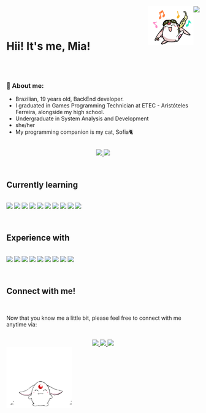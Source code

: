 <div>
    <a href="https://github.com/miaurbanno/github-profile-views-counter">
        <img align="right" src="https://komarev.com/ghpvc/?username=miaurbanno&color=ff69b4&style=plastic"/>
    </a>
</div>

<img align="right" height=100 src="images/mokona-tsubasa-chronicle.gif">

<br><br>

# Hii! It's me, Mia!

<br><br>

<div align="left">

<h3>🦊 About me:</h3>

- Brazilian, 19 years old, BackEnd developer.
- I graduated in Games Programming Technician at ETEC - Aristóteles Ferreira, alongside my high school.
- Undergraduate in System Analysis and Development
- she/her
- My programming companion is my cat, Sofia🐈

</div>

<div align="center">
<br>

<a href="https://github.com/miaurbanno"> 
<img height="160em" src="https://github-readme-stats.vercel.app/api?username=miaurbanno&show_icons=true&count_private=true&theme=neon"/>
<img height="160em" src="https://github-readme-stats.vercel.app/api/top-langs/?username=miaurbanno&count_private=true&layout=compact&langs_count=7&theme=neon"/>
</a>
</div>

&nbsp;

## Currently learning

<br>

<div align="inline">
<img src="https://img.shields.io/badge/Python-3776AB.svg?style=for-the-badge&logo=Python&logoColor=white">
<img src="https://img.shields.io/badge/CSS3-1572B6.svg?style=for-the-badge&logo=CSS3&logoColor=white">
<img src="https://img.shields.io/badge/HTML5-E34F26.svg?style=for-the-badge&logo=HTML5&logoColor=white">
<img src="https://img.shields.io/badge/JavaScript-F7DF1E.svg?style=for-the-badge&logo=JavaScript&logoColor=black">
<img src="https://img.shields.io/badge/Node.js-339933.svg?style=for-the-badge&logo=nodedotjs&logoColor=white">
<img src="https://img.shields.io/badge/Nodemon-76D04B.svg?style=for-the-badge&logo=Nodemon&logoColor=white">
<img src="https://img.shields.io/badge/Express-000000.svg?style=for-the-badge&logo=Express&logoColor=white">
<img src="https://img.shields.io/badge/PostgreSQL-4169E1.svg?style=for-the-badge&logo=PostgreSQL&logoColor=white">
<img src="https://img.shields.io/badge/Insomnia-4000BF.svg?style=for-the-badge&logo=Insomnia&logoColor=white">
<img src="https://img.shields.io/badge/Postman-FF6C37.svg?style=for-the-badge&logo=Postman&logoColor=white">
</div>

&nbsp;

## Experience with
<br>

<div>
<img src="https://img.shields.io/badge/C++-00599C.svg?style=for-the-badge&logo=C++&logoColor=white">
<img src="https://img.shields.io/badge/C%20Sharp-512BD4.svg?style=for-the-badge&logo=C-Sharp&logoColor=white">
<img src="https://img.shields.io/badge/Adobe%20Illustrator-FF9A00.svg?style=for-the-badge&logo=Adobe-Illustrator&logoColor=white">
<img src="https://img.shields.io/badge/Adobe%20After%20Effects-9999FF.svg?style=for-the-badge&logo=Adobe-After-Effects&logoColor=white">
<img src="https://img.shields.io/badge/Adobe%20Audition-9999FF.svg?style=for-the-badge&logo=Adobe-Audition&logoColor=white">
<img src="https://img.shields.io/badge/Adobe%20Photoshop-31A8FF.svg?style=for-the-badge&logo=Adobe-Photoshop&logoColor=white">
<img src="https://img.shields.io/badge/Adobe%20Premiere%20Pro-9999FF.svg?style=for-the-badge&logo=Adobe-Premiere-Pro&logoColor=white">
<img src="https://img.shields.io/badge/Blender-E87D0D.svg?style=for-the-badge&logo=Blender&logoColor=white">
<img src="https://img.shields.io/badge/Unity-000000.svg?style=for-the-badge&logo=Unity&logoColor=white">
</div>

&nbsp;

## Connect with me!

<br>

Now that you know me a little bit, please feel free to connect with me anytime via:

<br>

<div align=center>
    <a href="https://twitter.com/miaurbanno"> 
    <img src="https://img.shields.io/badge/Twitter-000?style=for-the-badge">
    <a href="https://www.linkedin.com/in/mia-urbano-de-ara%C3%BAjo-77073a251/">
    <img src="https://img.shields.io/badge/LinkedIn-000?style=for-the-badge">
    <a href="mailto:miaurbanno@gmail.com">
    <img src="https://img.shields.io/badge/Gmail-000?style=for-the-badge">
</div>

<img height=160 src="images/mokona-tsubasa-chronicle2.gif">
